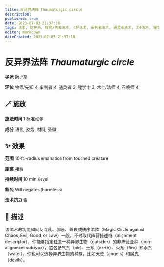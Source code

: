 ```yaml
---
title: 反异界法阵 Thaumaturgic circle
description: 
published: true
date: 2023-07-03 21:37:18
tags: 法术, 防护系, 牧师/先知法术, 4环法术, 审判者法术, 通灵者法术, 3环法术, 秘学士法术, 术士/法师法术, 召唤师法术
editor: markdown
dateCreated: 2023-07-03 21:37:18
---
```


# **反异界法阵** *Thaumaturgic circle*

**学派** 防护系 

**环位** 牧师/先知 4, 审判者 4, 通灵者 3, 秘学士 3, 术士/法师 4, 召唤师 4

## 🪄 施放

**施法时间** 1 标准动作

**成分** 语言, 姿势, 材料, 圣徽

## ✨ 效果  

**范围** 10-ft.-radius emanation from touched creature

**距离** 接触  

**持续时间** 10 min./level 

**豁免** Will negates (harmless)

**法术抗力** 否

## 📖 描述

该法术的功能如同反混乱、邪恶、善良或秩序法阵（Magic Circle against Chaos, Evil, Good, or Law）一般，不过取代阵营描述符（alignment descriptor），你能够指定任意一种异界生物（outsider）的非阵营亚种（non-alignment subtype），这包括气系（air）、土系（earth）、火系（fire）和水系（water），你也可以选择异界生物的种族，比如天使（angels）和魔鬼（devils）。
    